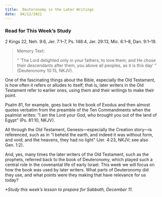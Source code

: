 ```yaml
---
title:  Deuteronomy in the Later Writings
date:  04/12/2021
---
```


### Read for This Week’s Study
2 Kings 22, Neh. 9:6, Jer. 7:1–7, Ps. 148:4, Jer. 29:13, Mic. 6:1–8, Dan. 9:1–19.

> <p>Memory Text:</p>
> “ ‘The Lord delighted only in your fathers, to love them; and He chose their descendants after them, you above all peoples, as it is this day’ ” (Deuteronomy 10:15, NKJV).

One of the fascinating things about the Bible, especially the Old Testament, is how often it refers or alludes to itself; that is, later writers in the Old Testament refer to earlier ones, using them and their writings to make their point.

Psalm 81, for example, goes back to the book of Exodus and then almost quotes verbatim from the preamble of the Ten Commandments when the psalmist writes: “I am the Lord your God, who brought you out of the land of Egypt” (Ps. 81:10, NKJV).

All through the Old Testament, Genesis—especially the Creation story—is referenced, such as in “I beheld the earth, and indeed it was without form, and void; and the heavens, they had no light” (Jer. 4:23, NKJV; see also Gen. 1:2).

And, yes, many times the later writers of the Old Testament, such as the prophets, referred back to the book of Deuteronomy, which played such a central role in the covenantal life of early Israel. This week we will focus on how the book was used by later writers. What parts of Deuteronomy did they use, and what points were they making that have relevance for us today?

_*Study this week’s lesson to prepare for Sabbath, December 11._